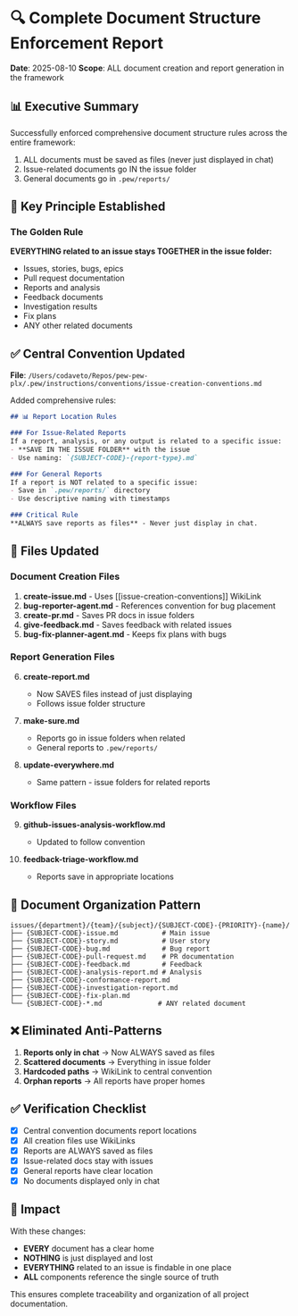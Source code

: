 # 🔍 Complete Document Structure Enforcement Report
**Date**: 2025-08-10
**Scope**: ALL document creation and report generation in the framework

## 📊 Executive Summary
Successfully enforced comprehensive document structure rules across the entire framework:
1. ALL documents must be saved as files (never just displayed in chat)
2. Issue-related documents go IN the issue folder
3. General documents go in `.pew/reports/`

## 🎯 Key Principle Established

### The Golden Rule
**EVERYTHING related to an issue stays TOGETHER in the issue folder:**
- Issues, stories, bugs, epics
- Pull request documentation
- Reports and analysis
- Feedback documents
- Investigation results
- Fix plans
- ANY other related documents

## ✅ Central Convention Updated

**File**: `/Users/codaveto/Repos/pew-pew-plx/.pew/instructions/conventions/issue-creation-conventions.md`

Added comprehensive rules:
```markdown
## 📊 Report Location Rules

### For Issue-Related Reports
If a report, analysis, or any output is related to a specific issue:
- **SAVE IN THE ISSUE FOLDER** with the issue
- Use naming: `{SUBJECT-CODE}-{report-type}.md`

### For General Reports
If a report is NOT related to a specific issue:
- Save in `.pew/reports/` directory
- Use descriptive naming with timestamps

### Critical Rule
**ALWAYS save reports as files** - Never just display in chat.
```

## 🔧 Files Updated

### Document Creation Files
1. **create-issue.md** - Uses [[issue-creation-conventions]] WikiLink
2. **bug-reporter-agent.md** - References convention for bug placement
3. **create-pr.md** - Saves PR docs in issue folders
4. **give-feedback.md** - Saves feedback with related issues
5. **bug-fix-planner-agent.md** - Keeps fix plans with bugs

### Report Generation Files
6. **create-report.md** 
   - Now SAVES files instead of just displaying
   - Follows issue folder structure

7. **make-sure.md**
   - Reports go in issue folders when related
   - General reports to `.pew/reports/`

8. **update-everywhere.md**
   - Same pattern - issue folders for related reports

### Workflow Files
9. **github-issues-analysis-workflow.md**
   - Updated to follow convention
   
10. **feedback-triage-workflow.md**
    - Reports save in appropriate locations

## 📁 Document Organization Pattern

```
issues/{department}/{team}/{subject}/{SUBJECT-CODE}-{PRIORITY}-{name}/
├── {SUBJECT-CODE}-issue.md           # Main issue
├── {SUBJECT-CODE}-story.md           # User story
├── {SUBJECT-CODE}-bug.md             # Bug report
├── {SUBJECT-CODE}-pull-request.md    # PR documentation
├── {SUBJECT-CODE}-feedback.md        # Feedback
├── {SUBJECT-CODE}-analysis-report.md # Analysis
├── {SUBJECT-CODE}-conformance-report.md
├── {SUBJECT-CODE}-investigation-report.md
├── {SUBJECT-CODE}-fix-plan.md
└── {SUBJECT-CODE}-*.md              # ANY related document
```

## ❌ Eliminated Anti-Patterns

1. **Reports only in chat** → Now ALWAYS saved as files
2. **Scattered documents** → Everything in issue folder
3. **Hardcoded paths** → WikiLink to central convention
4. **Orphan reports** → All reports have proper homes

## ✅ Verification Checklist

- [x] Central convention documents report locations
- [x] All creation files use WikiLinks
- [x] Reports are ALWAYS saved as files
- [x] Issue-related docs stay with issues
- [x] General reports have clear location
- [x] No documents displayed only in chat

## 🔄 Impact

With these changes:
- **EVERY** document has a clear home
- **NOTHING** is just displayed and lost
- **EVERYTHING** related to an issue is findable in one place
- **ALL** components reference the single source of truth

This ensures complete traceability and organization of all project documentation.